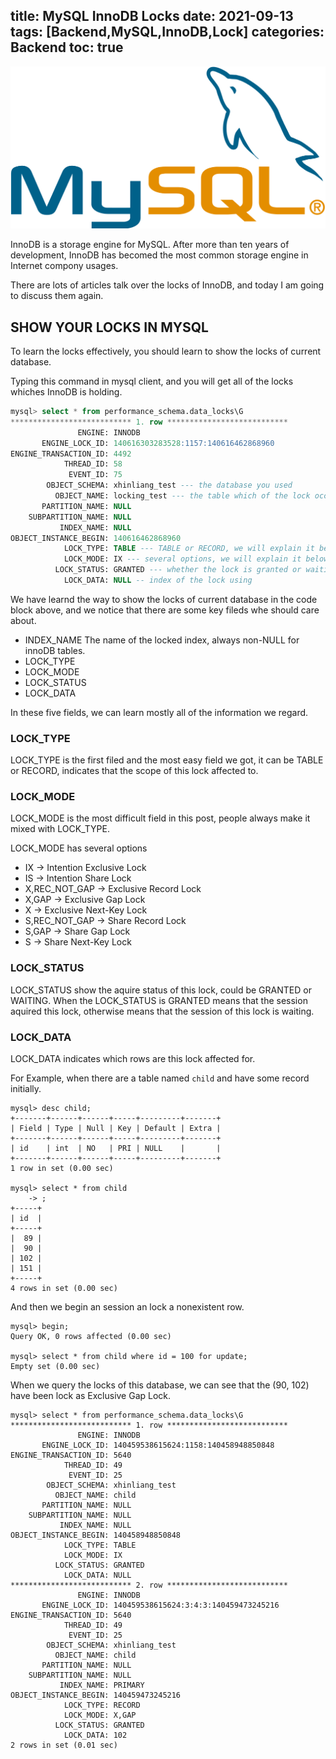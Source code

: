 title: MySQL InnoDB Locks
date: 2021-09-13
tags: [Backend,MySQL,InnoDB,Lock]
categories: Backend
toc: true
---

![MySQL](/uploads/persister-innodb-locks-MySQL-1200px-MySQL.svg.png)

InnoDB is a storage engine for MySQL. 
After more than ten years of development, InnoDB has becomed the most common storage engine in Internet compony usages.

There are lots of articles talk over the locks of InnoDB, and today I am going to discuss them again.

## SHOW YOUR LOCKS IN MYSQL

To learn the locks effectively, you should learn to show the locks of current database.

Typing this command in mysql client, and you will get all of the locks whiches InnoDB is holding.

```sql
mysql> select * from performance_schema.data_locks\G
*************************** 1. row ***************************
               ENGINE: INNODB
       ENGINE_LOCK_ID: 140616303283528:1157:140616462868960
ENGINE_TRANSACTION_ID: 4492
            THREAD_ID: 58
             EVENT_ID: 75
        OBJECT_SCHEMA: xhinliang_test --- the database you used
          OBJECT_NAME: locking_test --- the table which of the lock occur
       PARTITION_NAME: NULL
    SUBPARTITION_NAME: NULL
           INDEX_NAME: NULL
OBJECT_INSTANCE_BEGIN: 140616462868960
            LOCK_TYPE: TABLE --- TABLE or RECORD, we will explain it below
            LOCK_MODE: IX --- several options, we will explain it below
          LOCK_STATUS: GRANTED --- whether the lock is granted or waiting?
            LOCK_DATA: NULL -- index of the lock using
```

We have learnd the way to show the locks of current database in the code block above, and we notice that there are some key fileds whe should care about.

- INDEX_NAME The name of the locked index, always non-NULL for innoDB tables.
- LOCK_TYPE 
- LOCK_MODE
- LOCK_STATUS
- LOCK_DATA

In these five fields, we can learn mostly all of the information we regard.

### LOCK_TYPE

LOCK_TYPE is the first filed and the most easy field we got, it can be TABLE or RECORD, indicates that the scope of this lock affected to.

### LOCK_MODE

LOCK_MODE is the most difficult field in this post, people always make it mixed with LOCK_TYPE.

LOCK_MODE has several options

- IX -> Intention Exclusive Lock
- IS -> Intention Share Lock
- X,REC_NOT_GAP -> Exclusive Record Lock
- X,GAP -> Exclusive Gap Lock
- X -> Exclusive Next-Key Lock
- S,REC_NOT_GAP -> Share Record Lock
- S,GAP -> Share Gap Lock
- S -> Share Next-Key Lock

### LOCK_STATUS

LOCK_STATUS show the aquire status of this lock, could be GRANTED or WAITING.
When the LOCK_STATUS is GRANTED means that the session aquired this lock, otherwise means that the session of this lock is waiting.

### LOCK_DATA

LOCK_DATA indicates which rows are this lock affected for.

For Example, when there are a table named `child` and have some record initially.

```
mysql> desc child;
+-------+------+------+-----+---------+-------+
| Field | Type | Null | Key | Default | Extra |
+-------+------+------+-----+---------+-------+
| id    | int  | NO   | PRI | NULL    |       |
+-------+------+------+-----+---------+-------+
1 row in set (0.00 sec)

mysql> select * from child
    -> ;
+-----+
| id  |
+-----+
|  89 |
|  90 |
| 102 |
| 151 |
+-----+
4 rows in set (0.00 sec)
```

And then we begin an session an lock a nonexistent row.
```
mysql> begin;
Query OK, 0 rows affected (0.00 sec)

mysql> select * from child where id = 100 for update;
Empty set (0.00 sec)
```

When we query the locks of this database, we can see that the (90, 102) have been lock as Exclusive Gap Lock.

```
mysql> select * from performance_schema.data_locks\G
*************************** 1. row ***************************
               ENGINE: INNODB
       ENGINE_LOCK_ID: 140459538615624:1158:140458948850848
ENGINE_TRANSACTION_ID: 5640
            THREAD_ID: 49
             EVENT_ID: 25
        OBJECT_SCHEMA: xhinliang_test
          OBJECT_NAME: child
       PARTITION_NAME: NULL
    SUBPARTITION_NAME: NULL
           INDEX_NAME: NULL
OBJECT_INSTANCE_BEGIN: 140458948850848
            LOCK_TYPE: TABLE
            LOCK_MODE: IX
          LOCK_STATUS: GRANTED
            LOCK_DATA: NULL
*************************** 2. row ***************************
               ENGINE: INNODB
       ENGINE_LOCK_ID: 140459538615624:3:4:3:140459473245216
ENGINE_TRANSACTION_ID: 5640
            THREAD_ID: 49
             EVENT_ID: 25
        OBJECT_SCHEMA: xhinliang_test
          OBJECT_NAME: child
       PARTITION_NAME: NULL
    SUBPARTITION_NAME: NULL
           INDEX_NAME: PRIMARY
OBJECT_INSTANCE_BEGIN: 140459473245216
            LOCK_TYPE: RECORD
            LOCK_MODE: X,GAP
          LOCK_STATUS: GRANTED
            LOCK_DATA: 102
2 rows in set (0.01 sec)
```
